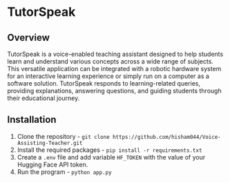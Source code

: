 # TutorSpeak

## Overview
TutorSpeak is a voice-enabled teaching assistant designed to help students learn and understand various concepts across a wide range of subjects. This versatile application can be integrated with a robotic hardware system for an interactive learning experience or simply run on a computer as a software solution. TutorSpeak responds to learning-related queries, providing explanations, answering questions, and guiding students through their educational journey.

## Installation
1. Clone the repository - `git clone https://github.com/hisham044/Voice-Assisting-Teacher.git`
2. Install the required packages - `pip install -r requirements.txt`
3. Create a `.env` file and add variable `HF_TOKEN` with the value of your Hugging Face API token.
4. Run the program - `python app.py`